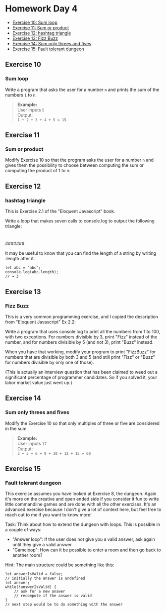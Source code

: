 # Homework Day 4

- [Exercise 10: Sum loop](#exercise-10)
- [Exercise 11: Sum or product](#exercise-11)
- [Exercise 12: hashtag triangle](#exercise-12)
- [Exercise 13: Fizz Buzz](#exercise-13)
- [Exercise 14: Sum only threes and fives](#exercise-14)
- [Exercise 15: Fault tolerant dungeon](#exercise-15)

## Exercise 10
### Sum loop
Write a program that asks the user for a number `n` and prints the sum of the numbers `1` to `n`.

> **Example:**<br />
> User inputs `5`<br />
> Output:<br />
> `1 + 2 + 3 + 4 + 5 = 15`

## Exercise 11
### Sum or product
Modify Exercise 10 so that the program asks the user for a number `n` and gives them the possibility to choose between computing the sum or computing the product of 1 to n.


## Exercise 12
### hashtag triangle

This is Exercise 2.1 of the "Eloquent Javascript" book.

Write a loop that makes seven calls to console.log to output the following triangle:

#
##
###
####
#####
######
#######

It may be useful to know that you can find the length of a string by writing .length after it.

```
let abc = "abc";
console.log(abc.length);
// → 3
```

## Exercise 13
### Fizz Buzz

This is a very common programming exercise, and I copied the description from "Eloquent Javascript" Ex 2.2:

Write a program that uses console.log to print all the numbers from 1 to 100, with two exceptions. For numbers divisible by 3, print "Fizz" instead of the number, and for numbers divisible by 5 (and not 3), print "Buzz" instead.

When you have that working, modify your program to print "FizzBuzz" for numbers that are divisible by both 3 and 5 (and still print "Fizz" or "Buzz" for numbers divisible by only one of those).

(This is actually an interview question that has been claimed to weed out a significant percentage of programmer candidates. So if you solved it, your labor market value just went up.)

## Exercise 14
### Sum only threes and fives
Modify the Exercise 10 so that only multiples of three or five are considered in the sum.

> **Example:**<br />
> User inputs `17`<br />
> Output:<br />
> `3 + 5 + 6 + 9 + 10 + 12 + 15 = 60`


## Exercise 15
### Fault tolerant dungeon

This exercise assumes you have looked at Exercise 8, the dungeon. Again it's more on the creative and open ended side if you consider it fun to write little commandline games and are done with all the other exercises. It's an advanced exercise because I don't give a lot of context here, but feel free to reach out to me if you want to know more!

Task: Think about how to extend the dungeon with loops. This is possible in a couple of ways:
* "Answer loop": If the user does not give you a valid answer, ask again until they give a valid answer
* "Gameloop": How can it be possible to enter a room and then go back to another room?

Hint: The main structure could be something like this:
```
let answerIsValid = false;
// initially the answer is undefined
let answer;
while(!answerIsValid) {
    // ask for a new answer
    // recompute if the answer is valid
}
// next step would be to do something with the answer
```
